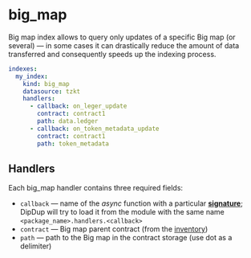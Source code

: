 # big_map

Big map index allows to query only updates of a specific Big map \(or several\) — in some cases it can drastically reduce the amount of data transferred and consequently speeds up the indexing process.

```yaml
indexes:
  my_index:
    kind: big_map
    datasource: tzkt
    handlers:
      - callback: on_leger_update
        contract: contract1
        path: data.ledger
      - callback: on_token_metadata_update
        contract: contract1
        path: token_metadata
```

## Handlers

Each big\_map handler contains three required fields:

* `callback` —  name of the _async_ function with a particular [**signature**](../../cli-reference/dipdup-init.md#handlers); DipDup will try to load it from the module with the same name `<package_name>.handlers.<callback>`
* `contract` — Big map parent contract \(from the [inventory](../contracts.md)\)
* `path` — path to the Big map in the contract storage \(use dot as a delimiter\)

